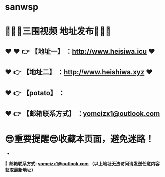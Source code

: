 # sanwsp
:star2::star2::star2:三围视频 地址发布:star2::star2::star2:
==
:heart: :heart: :point_right: 【地址一】 ：http://www.heisiwa.icu  :heart: 
------
:heart: :point_right: 【地址二】 ：http://www.heishiwa.xyz  :heart: 
------
:heart: :point_right: 【potato】 ：
------
:heart: :point_right: 【邮箱联系方式】 ：yomeizx1@outlook.com
------
:sunglasses:重要提醒:sunglasses:收藏本页面，避免迷路！
==

-

:e-mail: __邮箱联系方式: yomeizx1@outlook.com （以上地址无法访问请发送任意内容获取最新地址）__

